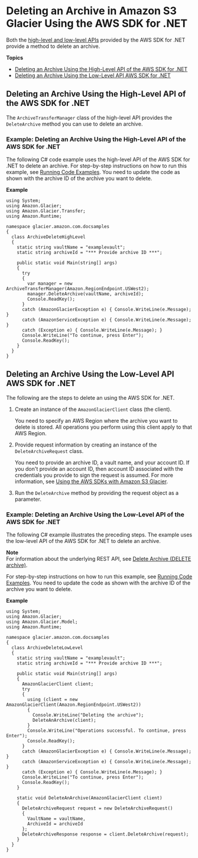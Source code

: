 # Deleting an Archive in Amazon S3 Glacier Using the AWS SDK for \.NET<a name="deleting-an-archive-using-dot-net"></a>

Both the [high\-level and low\-level APIs](using-aws-sdk.md) provided by the AWS SDK for \.NET provide a method to delete an archive\.

**Topics**
+ [Deleting an Archive Using the High\-Level API of the AWS SDK for \.NET](#delete-archive-using-dot-net-high-level)
+ [Deleting an Archive Using the Low\-Level API AWS SDK for \.NET](#delete-archive-using-dot-net-low-level)

## Deleting an Archive Using the High\-Level API of the AWS SDK for \.NET<a name="delete-archive-using-dot-net-high-level"></a>

The `ArchiveTransferManager` class of the high\-level API provides the `DeleteArchive` method you can use to delete an archive\. 

### Example: Deleting an Archive Using the High\-Level API of the AWS SDK for \.NET<a name="delete-archive-dot-net-high-level-example"></a>

The following C\# code example uses the high\-level API of the AWS SDK for \.NET to delete an archive\. For step\-by\-step instructions on how to run this example, see [Running Code Examples](using-aws-sdk-for-dot-net.md#setting-up-and-testing-sdk-dotnet)\. You need to update the code as shown with the archive ID of the archive you want to delete\.

**Example**  

```
using System;
using Amazon.Glacier;
using Amazon.Glacier.Transfer;
using Amazon.Runtime; 

namespace glacier.amazon.com.docsamples
{
  class ArchiveDeleteHighLevel
  {
    static string vaultName = "examplevault";
    static string archiveId = "*** Provide archive ID ***";

    public static void Main(string[] args)
    {
      try
      {
        var manager = new ArchiveTransferManager(Amazon.RegionEndpoint.USWest2);
        manager.DeleteArchive(vaultName, archiveId);
        Console.ReadKey();
      }
      catch (AmazonGlacierException e) { Console.WriteLine(e.Message); }
      catch (AmazonServiceException e) { Console.WriteLine(e.Message); }
      catch (Exception e) { Console.WriteLine(e.Message); }
      Console.WriteLine("To continue, press Enter");
      Console.ReadKey();
    }
  }
}
```

## Deleting an Archive Using the Low\-Level API AWS SDK for \.NET<a name="delete-archive-using-dot-net-low-level"></a>

The following are the steps to delete an using the AWS SDK for \.NET\.

 

1. Create an instance of the `AmazonGlacierClient` class \(the client\)\. 

   You need to specify an AWS Region where the archive you want to delete is stored\. All operations you perform using this client apply to that AWS Region\. 

1. Provide request information by creating an instance of the `DeleteArchiveRequest` class\.

   You need to provide an archive ID, a vault name, and your account ID\. If you don't provide an account ID, then account ID associated with the credentials you provide to sign the request is assumed\. For more information, see [Using the AWS SDKs with Amazon S3 Glacier](using-aws-sdk.md)\.

1. Run the `DeleteArchive` method by providing the request object as a parameter\. 

### Example: Deleting an Archive Using the Low\-Level API of the AWS SDK for \.NET<a name="delete-archive-dot-net-low-level-example"></a>

The following C\# example illustrates the preceding steps\. The example uses the low\-level API of the AWS SDK for \.NET to delete an archive\.

**Note**  
For information about the underlying REST API, see [Delete Archive \(DELETE archive\)](api-archive-delete.md)\.

 For step\-by\-step instructions on how to run this example, see [Running Code Examples](using-aws-sdk-for-dot-net.md#setting-up-and-testing-sdk-dotnet)\. You need to update the code as shown with the archive ID of the archive you want to delete\.

**Example**  

```
using System;
using Amazon.Glacier;
using Amazon.Glacier.Model;
using Amazon.Runtime;

namespace glacier.amazon.com.docsamples
{
  class ArchiveDeleteLowLevel
  {
    static string vaultName = "examplevault";
    static string archiveId = "*** Provide archive ID ***";

    public static void Main(string[] args)
    {
      AmazonGlacierClient client;
      try
      {
        using (client = new AmazonGlacierClient(Amazon.RegionEndpoint.USWest2))
        {
          Console.WriteLine("Deleting the archive");
          DeleteAnArchive(client);
        }
        Console.WriteLine("Operations successful. To continue, press Enter");
        Console.ReadKey();
      }
      catch (AmazonGlacierException e) { Console.WriteLine(e.Message); }
      catch (AmazonServiceException e) { Console.WriteLine(e.Message); }
      catch (Exception e) { Console.WriteLine(e.Message); }
      Console.WriteLine("To continue, press Enter");
      Console.ReadKey();
    }

    static void DeleteAnArchive(AmazonGlacierClient client)
    {
      DeleteArchiveRequest request = new DeleteArchiveRequest()
      {
        VaultName = vaultName,
        ArchiveId = archiveId
      };
      DeleteArchiveResponse response = client.DeleteArchive(request);
    }
  }
}
```